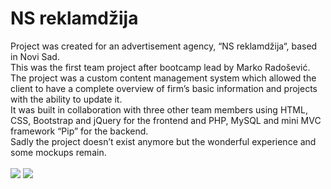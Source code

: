 # NS reklamdžija
Project was created for an advertisement agency, “NS reklamdžija“, based in Novi Sad. <br>
This was the first team project after bootcamp lead by Marko Radošević.<br>
The project was a custom content management system which allowed the client to have a complete overview of firm’s basic information and projects with the ability to update it.<br>
It was built in collaboration with three other team members using HTML, CSS, Bootstrap and jQuery for the frontend and PHP, MySQL and mini MVC framework “Pip” for the backend.<br>
Sadly the project doesn’t exist anymore but the wonderful experience and some mockups remain.<br><br>
![][homePage] ![][clientPage]


[homePage]: https://github.com/puhacinboris/nsreklamdzija/blob/main/NSreklamdzija%20-%20Home%20page.jpg
[clientPage]: https://github.com/puhacinboris/nsreklamdzija/blob/main/NSreklamdzija%20-Clients%20page.jpg
